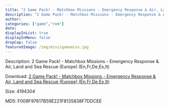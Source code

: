 ```yaml
---
title: "2 Game Pack! - Matchbox Missions - Emergency Response & Air, Land and Sea Rescue (Europe) (En,Fr,De,Es,It)"
description: "2 Game Pack! - Matchbox Missions - Emergency Response & Air, Land and Sea Rescue (Europe) (En,Fr,De,Es,It)"
author: 
categories: ["game","rom"]
date: 
displayInList: true
displayInMenu: false
dropCap: false
featuredImage: /img/miss/gamemiss.jpg
---
```


Description: 2 Game Pack! - Matchbox Missions - Emergency Response & Air, Land and Sea Rescue (Europe) (En,Fr,De,Es,It)

Download: <a style="text-decoration:underline;" href="https://mega.nz/#!TDY0SYAY!ql44s6eedLOZ2wcYKi9KIXgqwPzl3pcNp2ucKWrk0FQ" target = "_blank" rel = "nofollow" > 2 Game Pack! - Matchbox Missions - Emergency Response & Air, Land and Sea Rescue (Europe) (En,Fr,De,Es,It)</a>

Size: 4194304

MD5: F008F97617B59E221F8135838F7DDCEE


